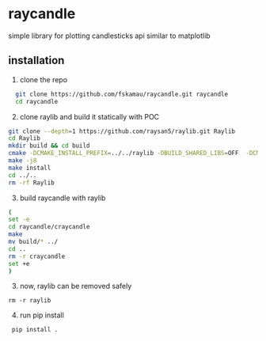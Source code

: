 # raycandle
simple library for plotting candlesticks
api similar to matplotlib

## installation


1. clone the repo 
```bash 
  git clone https://github.com/fskamau/raycandle.git raycandle
  cd raycandle
  ```
  
2. clone raylib and build it statically with POC

 ```bash 
 git clone --depth=1 https://github.com/raysan5/raylib.git Raylib
 cd Raylib
 mkdir build && cd build 
 cmake -DCMAKE_INSTALL_PREFIX=../../raylib -DBUILD_SHARED_LIBS=OFF  -DCMAKE_BUILD_TYPE=Release  -DCMAKE_POSITION_INDEPENDENT_CODE=ON  ..
 make -j8
 make install
 cd ../..
 rm -rf Raylib
 ```
 
 3. build raycandle with raylib 
 ```bash
(
 set -e
 cd raycandle/craycandle
 make
 mv build/* ../
 cd ..
 rm -r craycandle
 set +e
) 
```
3. now, raylib can be removed safely
```
rm -r raylib
```
4. run pip install
 ```bash 
  pip install .
 ```
	 
